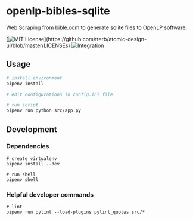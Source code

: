 # openlp-bibles-sqlite

Web Scraping from bible.com to generate sqlite files to OpenLP software.

[![MIT License](https://img.shields.io/apm/l/atomic-design-ui.svg?)](https://github.com/tterb/atomic-design-ui/blob/master/LICENSEs)
[![Integration](https://github.com/estevao90/openlp-bibles-sqlite/actions/workflows/integration.yml/badge.svg)](https://github.com/estevao90/openlp-bibles-sqlite/actions/workflows/integration.yml)

## Usage

```bash
# install environment
pipenv install

# edit configurations in config.ini file

# run script
pipenv run python src/app.py
```

## Development

### Dependencies

```shell
# create virtualenv
pipenv install --dev

# run shell
pipenv shell
```

### Helpful developer commands

```shell
# lint
pipenv run pylint --load-plugins pylint_quotes src/*
```
